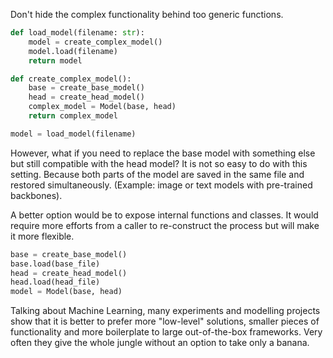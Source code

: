 Don't hide the complex functionality behind too generic functions.

```python
def load_model(filename: str):
    model = create_complex_model()
    model.load(filename)
    return model

def create_complex_model():
    base = create_base_model()
    head = create_head_model()
    complex_model = Model(base, head)
    return complex_model

model = load_model(filename)
```

However, what if you need to replace the base model with something else but still compatible
with the head model? It is not so easy to do with this setting. Because both parts of the 
model are saved in the same file and restored simultaneously. (Example: image or text models
with pre-trained backbones).

A better option would be to expose internal functions and classes. It would require more 
efforts from a caller to re-construct the process but will make it more flexible.
```python
base = create_base_model()
base.load(base_file)
head = create_head_model()
head.load(head_file)
model = Model(base, head)
```

Talking about Machine Learning, many experiments and modelling projects show that it is 
better to prefer more "low-level" solutions, smaller pieces of functionality and more
boilerplate to large out-of-the-box frameworks. Very often they give the whole jungle 
without an option to take only a banana.

